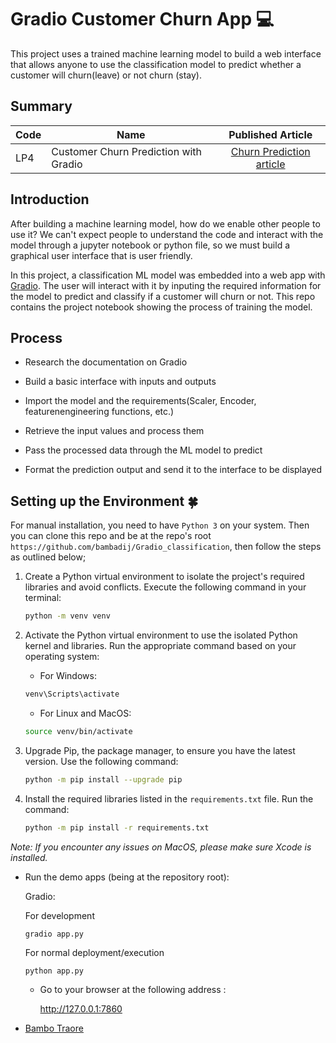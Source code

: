 # Gradio Customer Churn App 💻

This project uses a trained machine learning model to build a web interface that allows anyone to use the classification model to predict whether a customer will churn(leave) or not churn (stay).

## Summary

| Code      | Name        | Published Article |
|-----------|-------------|:-------------:|
| LP4 | Customer Churn Prediction with Gradio |  [Churn Prediction article](https://medium.com/@bambadij/build-app-machine-learning-with-gradio-827e878631fa) |

## Introduction

After building a machine learning model, how do we enable other people to use it? We can't expect people to understand the code and interact with the model through a jupyter notebook or python file, so we must build a graphical user interface that is user friendly.

In this project, a classification ML model was embedded into a web app with [Gradio](https://gradio.app/). The user will interact with it by inputing the required information for the model to predict and classify if a customer will churn or not. This repo contains the project notebook showing the process of training the model.

## Process

- Research the documentation on Gradio

- Build a basic interface with inputs and outputs

- Import the model and the requirements(Scaler, Encoder, featurenengineering functions, etc.)

- Retrieve the input values and process them

- Pass the processed data through the ML model to predict

- Format the prediction output and send it to the interface to be displayed

## Setting up the Environment 🍀

For manual installation, you need to have `Python 3` on your system. Then you can clone this repo and be at the repo's root `https://github.com/bambadij/Gradio_classification`, then follow the steps as outlined below;

1. Create a Python virtual environment to isolate the project's required libraries and avoid conflicts. Execute the following command in your terminal:

    ```bash
    python -m venv venv
    ```
 
2. Activate the Python virtual environment to use the isolated Python kernel and libraries. Run the appropriate command based on your operating system:

    - For Windows:

    ```bash
    venv\Scripts\activate
    ```
    - For Linux and MacOS:

    ```bash
    source venv/bin/activate
    ```

3. Upgrade Pip, the package manager, to ensure you have the latest version. Use the following command:

    ```bash
    python -m pip install --upgrade pip
    ```

4. Install the required libraries listed in the `requirements.txt` file. Run the command:

    ```bash
    python -m pip install -r requirements.txt
    ```

*Note: If you encounter any issues on MacOS, please make sure Xcode is installed.*

- Run the demo apps (being at the repository root):

  Gradio: 
  
    For development

      gradio app.py
    
    For normal deployment/execution

      python app.py  

  - Go to your browser at the following address :
        
      http://127.0.0.1:7860

- [Bambo Traore](https://www.linkedin.com/in/traore-bambo/)